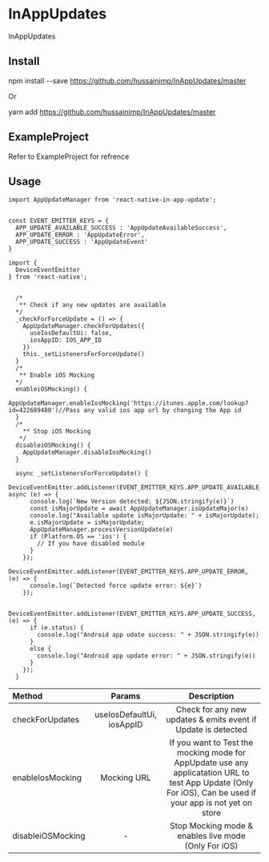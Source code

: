 # InAppUpdates
InAppUpdates



## Install 
npm install --save https://github.com/hussainimp/InAppUpdates/master

Or

yarn add https://github.com/hussainimp/InAppUpdates/master


## ExampleProject

Refer to ExampleProject for refrence

## Usage

```
import AppUpdateManager from 'react-native-in-app-update';


const EVENT_EMITTER_KEYS = {
  APP_UPDATE_AVAILABLE_SUCCESS : 'AppUpdateAvailableSuccess',
  APP_UPDATE_ERROR : 'AppUpdateError',
  APP_UPDATE_SUCCESS : 'AppUpdateEvent'
}

import {
  DeviceEventEmitter
} from 'react-native';


  /*
   ** Check if any new updates are available
  */
  _checkForForceUpdate = () => {
    AppUpdateManager.checkForUpdates({
      useIosDefaultUi: false,
      iosAppID: IOS_APP_ID
    })
    this._setListenersForForceUpdate()
  }
  /*
   ** Enable iOS Mocking
  */
  enableiOSMocking() {
    AppUpdateManager.enableIosMocking('https://itunes.apple.com/lookup?id=422689480')//Pass any valid ios app url by changing the App id
  }
  /*
    ** Stop iOS Mocking
   */
  disableiOSMocking() {
    AppUpdateManager.disableIosMocking()
  }

  async _setListenersForForceUpdate() {
    DeviceEventEmitter.addListener(EVENT_EMITTER_KEYS.APP_UPDATE_AVAILABLE_SUCCESS, async (e) => {
      console.log(`New Version detected: ${JSON.stringify(e)}`)
      const isMajorUpdate = await AppUpdateManager.isUpdateMajor(e)
      console.log("Available update isMajorUpdate: " + isMajorUpdate);
      e.isMajorUpdate = isMajorUpdate;
      AppUpdateManager.processVersionUpdate(e)
      if (Platform.OS == 'ios') {
        // If you have disabled module
      }
    });
    DeviceEventEmitter.addListener(EVENT_EMITTER_KEYS.APP_UPDATE_ERROR, (e) => {
      console.log(`Detected force update error: ${e}`)
    });

    DeviceEventEmitter.addListener(EVENT_EMITTER_KEYS.APP_UPDATE_SUCCESS, (e) => {
      if (e.status) {
        console.log("Android app udate success: " + JSON.stringify(e))
      }
      else {
        console.log("Android app update error: " + JSON.stringify(e))
      }
    });
  }
```

| Method  | Params  | Description |
| :------------ |:---------------:| :---------------:|
| checkForUpdates | useIosDefaultUi, iosAppID | Check for any new updates & emits event if Update is detected |
| enableIosMocking | Mocking URL | If you want to Test the mocking mode for AppUpdate use any applicatation URL to test App Update (Only For iOS), Can be used if your app is not yet on store|
| disableiOSMocking | - | Stop Mocking mode & enables live mode (Only For iOS) |
